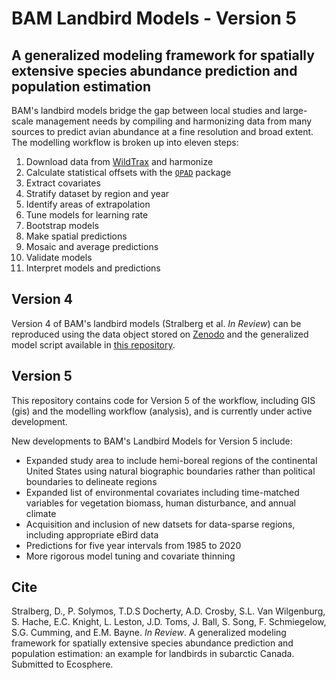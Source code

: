 # BAM Landbird Models - Version 5

## A generalized modeling framework for spatially extensive species abundance prediction and population estimation

BAM's landbird models bridge the gap between local studies and large-scale management needs by compiling and harmonizing data from many sources to predict avian abundance at a fine resolution and broad extent. The modelling workflow is broken up into eleven steps:

1. Download data from [WildTrax](wildtrax.ca) and harmonize
2. Calculate statistical offsets with the [`QPAD`](github.com/borealbirds/QPAD) package
3. Extract covariates
4. Stratify dataset by region and year
5. Identify areas of extrapolation
6. Tune models for learning rate
7. Bootstrap models
8. Make spatial predictions
9. Mosaic and average predictions
10. Validate models
11. Interpret models and predictions

## Version 4

Version 4 of BAM's landbird models (Stralberg et al. *In Review*) can be reproduced using the data object stored on [Zenodo](https://zenodo.org/records/4042821) and the generalized model script available in [this repository](https://github.com/borealbirds/LandbirdModelsV4/tree/main).

## Version 5

This repository contains code for Version 5 of the workflow, including GIS (gis) and the modelling workflow (analysis), and is currently under active development.

New developments to BAM's Landbird Models for Version 5 include:

* Expanded study area to include hemi-boreal regions of the continental United States using natural biographic boundaries rather than political boundaries to delineate regions
* Expanded list of environmental covariates including time-matched variables for vegetation biomass, human disturbance, and annual climate
* Acquisition and inclusion of new datsets for data-sparse regions, including appropriate eBird data
* Predictions for five year intervals from 1985 to 2020
* More rigorous model tuning and covariate thinning

## Cite
Stralberg, D., P. Solymos, T.D.S Docherty, A.D. Crosby, S.L. Van Wilgenburg, S. Hache, E.C. Knight, L. Leston, J.D. Toms, J. Ball, S. Song, F. Schmiegelow, S.G. Cumming, and E.M. Bayne. *In Review*. A generalized modeling framework for spatially extensive species abundance prediction and population estimation: an example for landbirds in subarctic Canada. Submitted to Ecosphere.
